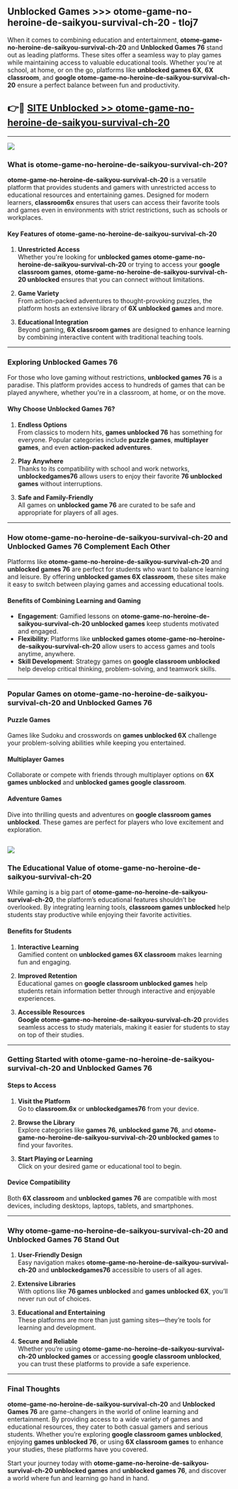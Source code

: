 ## Unblocked Games >>> otome-game-no-heroine-de-saikyou-survival-ch-20 - tloj7 

When it comes to combining education and entertainment, **otome-game-no-heroine-de-saikyou-survival-ch-20** and **Unblocked Games 76** stand out as leading platforms. These sites offer a seamless way to play games while maintaining access to valuable educational tools. Whether you're at school, at home, or on the go, platforms like **unblocked games 6X**, **6X classroom**, and **google otome-game-no-heroine-de-saikyou-survival-ch-20** ensure a perfect balance between fun and productivity.
## 👉🔴 [SITE Unblocked >> otome-game-no-heroine-de-saikyou-survival-ch-20](http://premium.freeplayer.one?title=otome-game-no-heroine-de-saikyou-survival-ch-20&ref=22JU)
---
<a href="http://premium.freeplayer.one?title=otome-game-no-heroine-de-saikyou-survival-ch-20&ref=22JU/"><img src="https://github.com/user-attachments/assets/438f12ca-57a4-47a3-8ead-c64da593a1e5"/></a>
### What is otome-game-no-heroine-de-saikyou-survival-ch-20?  

**otome-game-no-heroine-de-saikyou-survival-ch-20** is a versatile platform that provides students and gamers with unrestricted access to educational resources and entertaining games. Designed for modern learners, **classroom6x** ensures that users can access their favorite tools and games even in environments with strict restrictions, such as schools or workplaces.  

#### Key Features of otome-game-no-heroine-de-saikyou-survival-ch-20  

1. **Unrestricted Access**  
   Whether you're looking for **unblocked games otome-game-no-heroine-de-saikyou-survival-ch-20** or trying to access your **google classroom games**, **otome-game-no-heroine-de-saikyou-survival-ch-20 unblocked** ensures that you can connect without limitations.  

2. **Game Variety**  
   From action-packed adventures to thought-provoking puzzles, the platform hosts an extensive library of **6X unblocked games** and more.  

3. **Educational Integration**  
   Beyond gaming, **6X classroom games** are designed to enhance learning by combining interactive content with traditional teaching tools.  



---

### Exploring Unblocked Games 76  

For those who love gaming without restrictions, **unblocked games 76** is a paradise. This platform provides access to hundreds of games that can be played anywhere, whether you're in a classroom, at home, or on the move.  

#### Why Choose Unblocked Games 76?  

1. **Endless Options**  
   From classics to modern hits, **games unblocked 76** has something for everyone. Popular categories include **puzzle games**, **multiplayer games**, and even **action-packed adventures**.  

2. **Play Anywhere**  
   Thanks to its compatibility with school and work networks, **unblockedgames76** allows users to enjoy their favorite **76 unblocked games** without interruptions.  

3. **Safe and Family-Friendly**  
   All games on **unblocked game 76** are curated to be safe and appropriate for players of all ages.  

---

### How otome-game-no-heroine-de-saikyou-survival-ch-20 and Unblocked Games 76 Complement Each Other  

Platforms like **otome-game-no-heroine-de-saikyou-survival-ch-20** and **unblocked games 76** are perfect for students who want to balance learning and leisure. By offering **unblocked games 6X classroom**, these sites make it easy to switch between playing games and accessing educational tools.  

#### Benefits of Combining Learning and Gaming  

- **Engagement**: Gamified lessons on **otome-game-no-heroine-de-saikyou-survival-ch-20 unblocked games** keep students motivated and engaged.  
- **Flexibility**: Platforms like **unblocked games otome-game-no-heroine-de-saikyou-survival-ch-20** allow users to access games and tools anytime, anywhere.  
- **Skill Development**: Strategy games on **google classroom unblocked** help develop critical thinking, problem-solving, and teamwork skills.  

---

### Popular Games on otome-game-no-heroine-de-saikyou-survival-ch-20 and Unblocked Games 76  

#### Puzzle Games  

Games like Sudoku and crosswords on **games unblocked 6X** challenge your problem-solving abilities while keeping you entertained.  

#### Multiplayer Games  

Collaborate or compete with friends through multiplayer options on **6X games unblocked** and **unblocked games google classroom**.  

#### Adventure Games  

Dive into thrilling quests and adventures on **google classroom games unblocked**. These games are perfect for players who love excitement and exploration.  

<a href="http://download.freeplayer.one?title=otome-game-no-heroine-de-saikyou-survival-ch-20&ref=23D/"><img src="https://github.com/user-attachments/assets/fe0c3e91-c8e1-489c-acf0-e2f614c12fb8"/></a>
---

### The Educational Value of otome-game-no-heroine-de-saikyou-survival-ch-20  

While gaming is a big part of **otome-game-no-heroine-de-saikyou-survival-ch-20**, the platform’s educational features shouldn’t be overlooked. By integrating learning tools, **classroom games unblocked** help students stay productive while enjoying their favorite activities.  

#### Benefits for Students  

1. **Interactive Learning**  
   Gamified content on **unblocked games 6X classroom** makes learning fun and engaging.  

2. **Improved Retention**  
   Educational games on **google classroom unblocked games** help students retain information better through interactive and enjoyable experiences.  

3. **Accessible Resources**  
   **Google otome-game-no-heroine-de-saikyou-survival-ch-20** provides seamless access to study materials, making it easier for students to stay on top of their studies.  

---

### Getting Started with otome-game-no-heroine-de-saikyou-survival-ch-20 and Unblocked Games 76  

#### Steps to Access  

1. **Visit the Platform**  
   Go to **classroom.6x** or **unblockedgames76** from your device.  

2. **Browse the Library**  
   Explore categories like **games 76**, **unblocked game 76**, and **otome-game-no-heroine-de-saikyou-survival-ch-20 unblocked games** to find your favorites.  

3. **Start Playing or Learning**  
   Click on your desired game or educational tool to begin.  

#### Device Compatibility  

Both **6X classroom** and **unblocked games 76** are compatible with most devices, including desktops, laptops, tablets, and smartphones.  

---

### Why otome-game-no-heroine-de-saikyou-survival-ch-20 and Unblocked Games 76 Stand Out  

1. **User-Friendly Design**  
   Easy navigation makes **otome-game-no-heroine-de-saikyou-survival-ch-20** and **unblockedgames76** accessible to users of all ages.  

2. **Extensive Libraries**  
   With options like **76 games unblocked** and **games unblocked 6X**, you’ll never run out of choices.  

3. **Educational and Entertaining**  
   These platforms are more than just gaming sites—they’re tools for learning and development.  

4. **Secure and Reliable**  
   Whether you’re using **otome-game-no-heroine-de-saikyou-survival-ch-20 unblocked games** or accessing **google classroom unblocked**, you can trust these platforms to provide a safe experience.  

---

### Final Thoughts  

**otome-game-no-heroine-de-saikyou-survival-ch-20** and **Unblocked Games 76** are game-changers in the world of online learning and entertainment. By providing access to a wide variety of games and educational resources, they cater to both casual gamers and serious students. Whether you’re exploring **google classroom games unblocked**, enjoying **games unblocked 76**, or using **6X classroom games** to enhance your studies, these platforms have you covered.  

Start your journey today with **otome-game-no-heroine-de-saikyou-survival-ch-20 unblocked games** and **unblocked games 76**, and discover a world where fun and learning go hand in hand.  